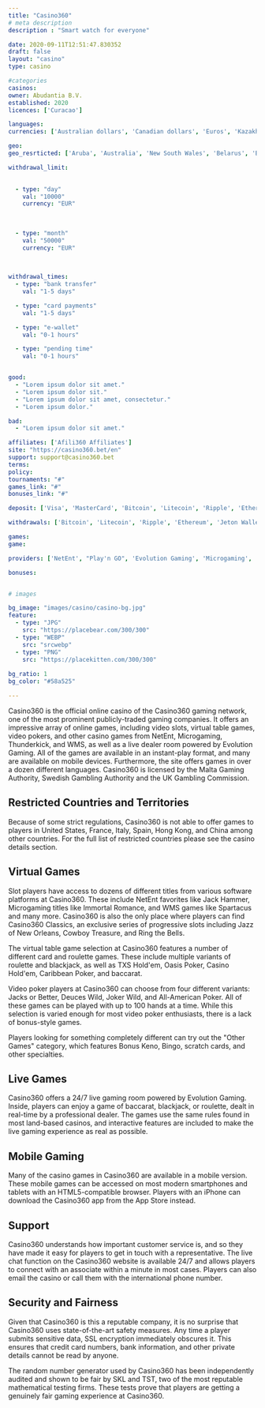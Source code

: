 ```yaml
---
title: "Casino360"
# meta description
description : "Smart watch for everyone"

date: 2020-09-11T12:51:47.830352
draft: false
layout: "casino" 
type: casino

#categories
casinos: 
owner: Abudantia B.V.
established: 2020
licences: ['Curacao']

languages: 
currencies: ['Australian dollars', 'Canadian dollars', 'Euros', 'Kazakhstani tenges', 'Norwegian kroner', 'Russian rubles', 'US dollars']

geo: 
geo_resrticted: ['Aruba', 'Australia', 'New South Wales', 'Belarus', 'Belgium', 'France', 'Germany', 'Schleswig-Holstein', 'Iran', 'Iraq', 'Italy', 'Netherlands', 'North Korea', 'Singapore', 'Sint Maarten (Dutch part)', 'Spain', 'Statia', 'Sweden', 'Switzerland', 'Ukraine', 'United Kingdom', 'United States', 'Alabama', 'Alaska', 'American Samoa', 'Arizona', 'Arkansas', 'California', 'Colorado', 'Connecticut', 'Delaware', 'District of Columbia', 'Florida', 'Georgia(US)', 'Guam', 'Hawaii', 'Idaho', 'Illinois', 'Indiana', 'Iowa', 'Kansas', 'Kentucky', 'Louisiana', 'Maine', 'Maryland', 'Massachusetts', 'Michigan', 'Minnesota', 'Mississippi', 'Missouri', 'Montana', 'Nebraska', 'Nevada', 'New Hampshire', 'New Jersey', 'New Mexico', 'New York', 'North Carolina', 'North Dakota', 'Northern Mariana Islands', 'Ohio', 'Oklahoma', 'Oregon', 'Pennsylvania', 'Rhode Island', 'South Carolina', 'South Dakota', 'Tennessee', 'Texas', 'U.S. Virgin Islands', 'Utah', 'Vermont', 'Virginia', 'Washington', 'West Virginia', 'Wisconsin', 'Wyoming']

withdrawal_limit:

  
  - type: "day"
    val: "10000"
    currency: "EUR"
  
  
  
  - type: "month"
    val: "50000"
    currency: "EUR"
  
  

withdrawal_times:
  - type: "bank transfer"
    val: "1-5 days"

  - type: "card payments"
    val: "1-5 days"

  - type: "e-wallet"
    val: "0-1 hours"

  - type: "pending time"
    val: "0-1 hours"


good:
  - "Lorem ipsum dolor sit amet."
  - "Lorem ipsum dolor sit."
  - "Lorem ipsum dolor sit amet, consectetur."
  - "Lorem ipsum dolor."

bad:
  - "Lorem ipsum dolor sit amet."

affiliates: ['Afili360 Affiliates']
site: "https://casino360.bet/en"
support: support@casino360.bet
terms:
policy:
tournaments: "#"
games_link: "#"
bonuses_link: "#"

deposit: ['Visa', 'MasterCard', 'Bitcoin', 'Litecoin', 'Ripple', 'Ethereum', 'Papara', 'Jeton', 'Skrill', 'Neteller', 'EcoPayz']

withdrawals: ['Bitcoin', 'Litecoin', 'Ripple', 'Ethereum', 'Jeton Wallet', 'Skrill', 'Neteller', 'EcoPayz', 'Bank Wire Transfer']

games: 
game:

providers: ['NetEnt', "Play'n GO", 'Evolution Gaming', 'Microgaming', 'Quickspin', 'Betsoft', 'Yggdrasil Gaming', 'Pragmatic Play', 'Booongo Gaming', 'Ezugi', 'Novomatic', 'Playson', 'Spinomenal', 'Tom Horn Gaming', '1x2Games', 'Booming Games', 'EGT Interactive', 'GameArt', 'Habanero', 'Red Rake Gaming']

bonuses:


# images

bg_image: "images/casino/casino-bg.jpg"  
feature:
  - type: "JPG" 
    src: "https://placebear.com/300/300"
  - type: "WEBP"
    src: "srcwebp"
  - type: "PNG"
    src: "https://placekitten.com/300/300"  
 
bg_ratio: 1 
bg_color: "#58a525"  

---
```


Casino360 is the official online casino of the Casino360 gaming network, one of the most prominent publicly-traded gaming companies. It offers an impressive array of online games, including video slots, virtual table games, video pokers, and other casino games from NetEnt, Microgaming, Thunderkick, and WMS, as well as a live dealer room powered by Evolution Gaming. All of the games are available in an instant-play format, and many are available on mobile devices. Furthermore, the site offers games in over a dozen different languages. Casino360 is licensed by the Malta Gaming Authority, Swedish Gambling Authority and the UK Gambling Commission.

## Restricted Countries and Territories
Because of some strict regulations, Casino360 is not able to offer games to players in United States, France, Italy, Spain, Hong Kong, and China among other countries. For the full list of restricted countries please see the casino details section.

## Virtual Games
Slot players have access to dozens of different titles from various software platforms at Casino360. These include NetEnt favorites like Jack Hammer, Microgaming titles like Immortal Romance, and WMS games like Spartacus and many more. Casino360 is also the only place where players can find Casino360 Classics, an exclusive series of progressive slots including Jazz of New Orleans, Cowboy Treasure, and Ring the Bells.

The virtual table game selection at Casino360 features a number of different card and roulette games. These include multiple variants of roulette and blackjack, as well as TXS Hold'em, Oasis Poker, Casino Hold'em, Caribbean Poker, and baccarat.

Video poker players at Casino360 can choose from four different variants: Jacks or Better, Deuces Wild, Joker Wild, and All-American Poker. All of these games can be played with up to 100 hands at a time. While this selection is varied enough for most video poker enthusiasts, there is a lack of bonus-style games.

Players looking for something completely different can try out the "Other Games" category, which features Bonus Keno, Bingo, scratch cards, and other specialties.

## Live Games
Casino360 offers a 24/7 live gaming room powered by Evolution Gaming. Inside, players can enjoy a game of baccarat, blackjack, or roulette, dealt in real-time by a professional dealer. The games use the same rules found in most land-based casinos, and interactive features are included to make the live gaming experience as real as possible.

## Mobile Gaming
Many of the casino games in Casino360 are available in a mobile version. These mobile games can be accessed on most modern smartphones and tablets with an HTML5-compatible browser. Players with an iPhone can download the Casino360 app from the App Store instead.

## Support
Casino360 understands how important customer service is, and so they have made it easy for players to get in touch with a representative. The live chat function on the Casino360 website is available 24/7 and allows players to connect with an associate within a minute in most cases. Players can also email the casino or call them with the international phone number.

## Security and Fairness
Given that Casino360 is this a reputable company, it is no surprise that Casino360 uses state-of-the-art safety measures. Any time a player submits sensitive data, SSL encryption immediately obscures it. This ensures that credit card numbers, bank information, and other private details cannot be read by anyone.

The random number generator used by Casino360 has been independently audited and shown to be fair by SKL and TST, two of the most reputable mathematical testing firms. These tests prove that players are getting a genuinely fair gaming experience at Casino360.